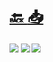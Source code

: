#
# [🔙 ](../../)    <a href="../pdfs/999_🧪 Pruebas_🧪⬜ Admissions Application.pdf">📥</a>
 <img src="page0.jpg">   <img src="page1.jpg">   <img src="page2.jpg"> 

            
                